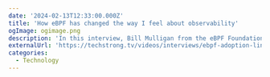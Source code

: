 ```yaml
---
date: '2024-02-13T12:33:00.000Z'
title: 'How eBPF has changed the way I feel about observability'
ogImage: ogimage.png
description: 'In this interview, Bill Mulligan from the eBPF Foundation dives into the State of eBPF Report which details eBPF adoption within Linux that is fundamentally changing the way IT is managed'
externalUrl: 'https://techstrong.tv/videos/interviews/ebpf-adoption-linux-it-management-bill-mulligan'
categories:
  - Technology
---
```

